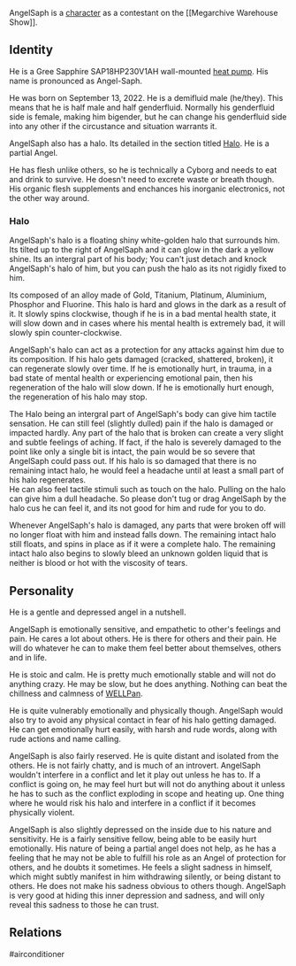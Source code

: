 AngelSaph is a [character](Characters) as a contestant on the [[Megarchive Warehouse Show]].

## Identity

He is a Gree Sapphire SAP18HP230V1AH wall-mounted [heat pump](Air%20Conditioners.md). His name is pronounced as Angel-Saph.

He was born on September 13, 2022. He is a demifluid male (he/they). This means that he is half male and half genderfluid. Normally his genderfluid side is female, making him bigender, but he can change his genderfluid side into any other if the circustance and situation warrants it.

AngelSaph also has a halo. Its detailed in the section titled [Halo](#Halo). He is a partial Angel.

He has flesh unlike others, so he is technically a Cyborg and needs to eat and drink to survive. He doesn't need to excrete waste or breath though. His organic flesh supplements and enchances his inorganic electronics, not the other way around.

### Halo
AngelSaph's halo is a floating shiny white-golden halo that surrounds him. Its tilted up to the right of AngelSaph and it can glow in the dark a yellow shine. Its an intergral part of his body; You can't just detach and knock AngelSaph's halo of him, but you can push the halo as its not rigidly fixed to him.

Its composed of an alloy made of Gold, Titanium, Platinum, Aluminium, Phosphor and Fluorine. This halo is hard and glows in the dark as a result of it. It slowly spins clockwise, though if he is in a bad mental health state, it will slow down and in cases where his mental health is extremely bad, it will slowly spin counter-clockwise.

AngelSaph's halo can act as a protection for any attacks against him due to its composition. If his halo gets damaged (cracked, shattered, broken), it can regenerate slowly over time. If he is emotionally hurt, in trauma, in a bad state of mental health or experiencing emotional pain, then his regeneration of the halo will slow down. If he is emotionally hurt enough, the regeneration of his halo may stop.

The Halo being an intergral part of AngelSaph's body can give him tactile sensation. He can still feel (slightly dulled) pain if the halo is damaged or impacted hardly. Any part of the halo that is broken can create a very slight and subtle feelings of aching. If fact, if the halo is severely damaged to the point like only a single bit is intact, the pain would be so severe that AngelSaph could pass out. If his halo is so damaged that there is no remaining intact halo, he would feel a headache until at least a small part of his halo regenerates.  
He can also feel tactile stimuli such as touch on the halo. Pulling on the halo can give him a dull headache.  So please don't tug or drag AngelSaph by the halo cus he can feel it, and its not good for him and rude for you to do.

Whenever AngelSaph's halo is damaged, any parts that were broken off will no longer float with him and instead falls down. The remaining intact halo still floats, and spins in place as if it were a complete halo. The remaining intact halo also begins to slowly bleed an unknown golden liquid that is neither is blood or hot with the viscosity of tears.

## Personality
He is a gentle and depressed angel in a nutshell. 

AngelSaph is emotionally sensitive, and empathetic to other's feelings and pain. He cares a lot about others. He is there for others and their pain. He will do whatever he can to make them feel better about themselves, others and in life.

He is stoic and calm. He is pretty much emotionally stable and will not do anything crazy. He may be slow, but he does anything. Nothing can beat the chillness and calmness of [WELLPan](WELLPan.md).

He is quite vulnerably emotionally and physically though. AngelSaph would also try to avoid any physical contact in fear of his halo getting damaged. He can get emotionally hurt easily, with harsh and rude words, along with rude actions and name calling. 

AngelSaph is also fairly reserved. He is quite distant and isolated from the others. He is not fairly chatty, and is much of an introvert. AngelSaph wouldn't interfere in a conflict and let it play out unless he has to. If a conflict is going on, he may feel hurt but will not do anything about it unless he has to such as the conflict exploding in scope and heating up. One thing where he would risk his halo and interfere in a conflict if it becomes physically violent.

AngelSaph is also slightly depressed on the inside due to his nature and sensitivity. He is a fairly sensitive fellow, being able to be easily hurt emotionally. His nature of being a partial angel does not help, as he has a feeling that he may not be able to fulfill his role as an Angel of protection for others, and he doubts it sometimes. He feels a slight sadness in himself, which might subtly manifest in him withdrawing silently, or being distant to others. He does not make his sadness obvious to others though. AngelSaph is very good at hiding this inner depression and sadness, and will only reveal this sadness to those he can trust.

## Relations

#airconditioner 